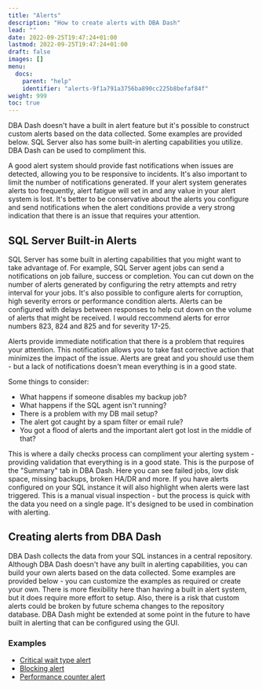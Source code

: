 ```yaml
---
title: "Alerts"
description: "How to create alerts with DBA Dash"
lead: ""
date: 2022-09-25T19:47:24+01:00
lastmod: 2022-09-25T19:47:24+01:00
draft: false
images: []
menu:
  docs:
    parent: "help"
    identifier: "alerts-9f1a791a3756ba890cc225b8befaf84f"
weight: 999
toc: true
---
```

DBA Dash doesn't have a built in alert feature but it's possible to construct custom alerts based on the data collected.  Some examples are provided below.  SQL Server also has some built-in alerting capabilities you utilize.  DBA Dash can be used to compliment this.

A good alert system should provide fast notifications when issues are detected, allowing you to be responsive to incidents.  It's also important to limit the number of notifications generated.  If your alert system generates alerts too frequently, alert fatigue will set in and any value in your alert system is lost.  It's better to be conservative about the alerts you configure and send notifications when the alert conditions provide a very strong indication that there is an issue that requires your attention.  

## SQL Server Built-in Alerts

SQL Server has some built in alerting capabilities that you might want to take advantage of.  For example, SQL Server agent jobs can send a notifications on job failure, success or completion.  You can cut down on the number of alerts generated by configuring the retry attempts and retry interval for your jobs.  It's also possible to configure alerts for corruption, high severity errors or performance condition alerts.  Alerts can be configured with delays between responses to help cut down on the volume of alerts that might be received.  I would reccommend alerts for error numbers 823, 824 and 825 and for severity 17-25.

Alerts provide immediate notification that there is a problem that requires your attention.  This notification allows you to take fast corrective action that minimizes the impact of the issue.  Alerts are great and you should use them - but a lack of notifications doesn't mean everything is in a good state.  

Some things to consider:  

* What happens if someone disables my backup job?
* What happens if the SQL agent isn't running?  
* There is a problem with my DB mail setup?  
* The alert got caught by a spam filter or email rule?
* You got a flood of alerts and the important alert got lost in the middle of that?

This is where a daily checks process can compliment your alerting system - providing validation that everything is in a good state.  This is the purpose of the "Summary" tab in DBA Dash.  Here you can see failed jobs, low disk space, missing backups, broken HA/DR and more.  If you have alerts configured on your SQL instance it will also highlight when alerts were last triggered.  This is a manual visual inspection - but the process is quick with the data you need on a single page.  It's designed to be used in combination with alerting.

## Creating alerts from DBA Dash

DBA Dash collects the data from your SQL instances in a central repository.  Although DBA Dash doesn't have any built in alerting capabilities, you can build your own alerts based on the data collected.  Some examples are provided below - you can customize the examples as required or create your own.  There is more flexibility here than having a built in alert system, but it does require more effort to setup.  Also, there is a risk that custom alerts could be broken by future schema changes to the repository database.  DBA Dash might be extended at some point in the future to have built in alerting that can be configured using the GUI.  

### Examples

* [Critical wait type alert](https://github.com/trimble-oss/dba-dash/blob/main/Docs/alert_samples/critical_wait.sql)
* [Blocking alert](https://github.com/trimble-oss/dba-dash/blob/main/Docs/alert_samples/blocking.sql)
* [Performance counter alert](https://github.com/trimble-oss/dba-dash/blob/main/Docs/alert_samples/performance_counter.sql)